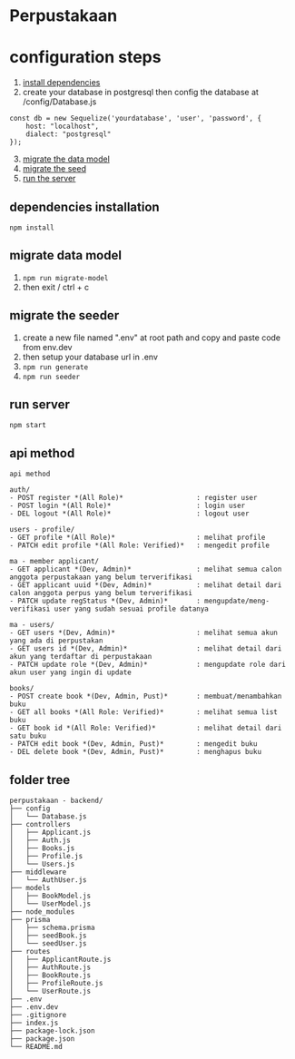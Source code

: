 # **Perpustakaan**

# configuration steps
1. [install dependencies](#dependencies-installation)
2. create your database in postgresql then config the database at /config/Database.js
```
const db = new Sequelize('yourdatabase', 'user', 'password', {
    host: "localhost",
    dialect: "postgresql"
});
```
3. [migrate the data model](#migrate-data-model) 
4. [migrate the seed](#migrate-the-seeder)
5. [run the server](#run-server)

## dependencies installation
```
npm install
```

## migrate data model
1. `npm run migrate-model`
2. then exit / ctrl + c

## migrate the seeder
1. create a new file named ".env" at root path and copy and paste code from env.dev 
2. then setup your database url in .env
3. `npm run generate`
4. `npm run seeder`

## run server
```
npm start
```

## api method
```
api method  

auth/
- POST register *(All Role)*                  : register user
- POST login *(All Role)*                     : login user
- DEL logout *(All Role)*                     : logout user

users - profile/
- GET profile *(All Role)*                    : melihat profile 
- PATCH edit profile *(All Role: Verified)*   : mengedit profile 

ma - member applicant/
- GET applicant *(Dev, Admin)*                : melihat semua calon anggota perpustakaan yang belum terverifikasi
- GET applicant uuid *(Dev, Admin)*           : melihat detail dari calon anggota perpus yang belum terverifikasi
- PATCH update regStatus *(Dev, Admin)*       : mengupdate/meng-verifikasi user yang sudah sesuai profile datanya

ma - users/
- GET users *(Dev, Admin)*                    : melihat semua akun yang ada di perpustakan
- GET users id *(Dev, Admin)*                 : melihat detail dari akun yang terdaftar di perpustakaan
- PATCH update role *(Dev, Admin)*            : mengupdate role dari akun user yang ingin di update

books/ 
- POST create book *(Dev, Admin, Pust)*       : membuat/menambahkan buku 
- GET all books *(All Role: Verified)*        : melihat semua list buku
- GET book id *(All Role: Verified)*          : melihat detail dari satu buku
- PATCH edit book *(Dev, Admin, Pust)*        : mengedit buku
- DEL delete book *(Dev, Admin, Pust)*        : menghapus buku

```

## folder tree
```
perpustakaan - backend/
├── config
│   └── Database.js
├── controllers
│   ├── Applicant.js
│   ├── Auth.js
│   ├── Books.js
│   ├── Profile.js
│   └── Users.js
├── middleware
│   └── AuthUser.js
├── models
│   ├── BookModel.js
│   └── UserModel.js
├── node_modules
├── prisma
│   ├── schema.prisma
│   ├── seedBook.js
│   └── seedUser.js
├── routes
│   ├── ApplicantRoute.js
│   ├── AuthRoute.js
│   ├── BookRoute.js
│   ├── ProfileRoute.js
│   └── UserRoute.js
├── .env
├── .env.dev
├── .gitignore
├── index.js
├── package-lock.json
├── package.json
└── README.md
```